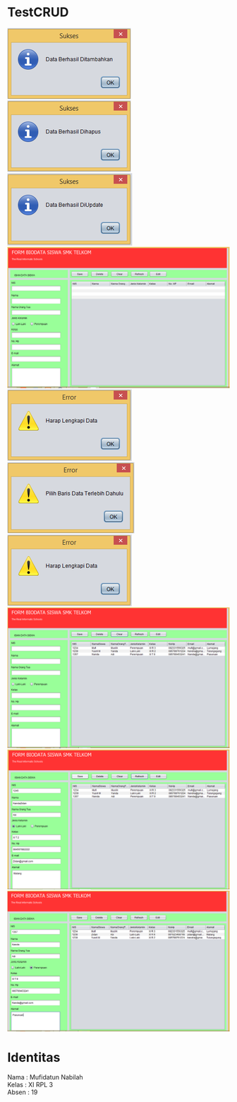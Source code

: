 # TestCRUD
![image 1](https://github.com/MufidatunNabilah/TestCRUD/blob/db2fe43f33066578b8e94d030e8b1a1892146b4a/1.PNG)
![image 2](https://github.com/MufidatunNabilah/TestCRUD/blob/db2fe43f33066578b8e94d030e8b1a1892146b4a/2.PNG)
![image 3](https://github.com/MufidatunNabilah/TestCRUD/blob/db2fe43f33066578b8e94d030e8b1a1892146b4a/4.PNG)
![image 4](https://github.com/MufidatunNabilah/TestCRUD/blob/db2fe43f33066578b8e94d030e8b1a1892146b4a/3.PNG)
![image 5](https://github.com/MufidatunNabilah/TestCRUD/blob/db2fe43f33066578b8e94d030e8b1a1892146b4a/5.PNG)
![image 6](https://github.com/MufidatunNabilah/TestCRUD/blob/db2fe43f33066578b8e94d030e8b1a1892146b4a/6.PNG)
![image 7](https://github.com/MufidatunNabilah/TestCRUD/blob/db2fe43f33066578b8e94d030e8b1a1892146b4a/5.PNG)
![image 8](https://github.com/MufidatunNabilah/TestCRUD/blob/db2fe43f33066578b8e94d030e8b1a1892146b4a/7.PNG)
![image 9](https://github.com/MufidatunNabilah/TestCRUD/blob/db2fe43f33066578b8e94d030e8b1a1892146b4a/8.PNG)
![image 10](https://github.com/MufidatunNabilah/TestCRUD/blob/db2fe43f33066578b8e94d030e8b1a1892146b4a/9.PNG)

# Identitas
Nama  : Mufidatun Nabilah <br>
Kelas : XI RPL 3 <br>
Absen : 19 
